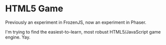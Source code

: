 HTML5 Game
=============

Previously an experiment in FrozenJS, now an experiment in Phaser.

I'm trying to find the easiest-to-learn, most robust HTML5/JavaScript game engine. Yay.
